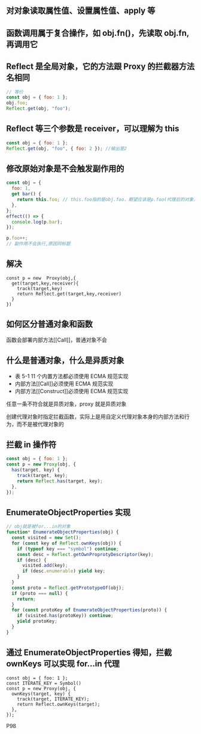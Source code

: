 ## 对对象读取属性值、设置属性值、apply 等

## 函数调用属于复合操作，如 obj.fn()，先读取 obj.fn,再调用它

## Reflect 是全局对象，它的方法跟 Proxy 的拦截器方法名相同

```js
// 等价
const obj = { foo: 1 };
obj.foo;
Reflect.get(obj, "foo");
```

## Reflect 等三个参数是 receiver，可以理解为 this

```js
const obj = { foo: 1 };
Reflect.get(obj, "foo", { foo: 2 }); //输出是2
```

## 修改原始对象是不会触发副作用的

```js
const obj = {
  foo: 1,
  get bar() {
    return this.foo; // this.foo指的是obj.foo，期望应该是p.foo(代理后的对象)
  },
};
effect(() => {
  console.log(p.bar);
});

p.foo++;
// 副作用不会执行,原因同标题
```

## 解决

```
const p = new  Proxy(obj,{
  get(target,key,receiver){
    track(target,key)
    return Reflect.get(target,key,receiver)
  }
})
```

## 如何区分普通对象和函数

函数会部署内部方法[[Call]]，普通对象不会

## 什么是普通对象，什么是异质对象

- 表 5-1 11 个内置方法都必须使用 ECMA 规范实现
- 内部方法[[Call]]必须使用 ECMA 规范实现
- 内部方法[[Construct]]必须使用 ECMA 规范实现

任意一条不符合就是异质对象，proxy 就是异质对象

创建代理对象时指定拦截函数，实际上是用自定义代理对象本身的内部方法和行为，而不是被代理对象的

## 拦截 in 操作符

```js
const obj = { foo: 1 };
const p = new Proxy(obj, {
  has(target, key) {
    track(target, key);
    return Reflect.has(target, key);
  },
});
```

## EnumerateObjectProperties 实现

```js
// obj就是被for...in的对象
function* EnumerateObjectProperties(obj) {
  const visited = new Set();
  for (const key of Reflect.ownKeys(obj)) {
    if (typeof key === "symbol") continue;
    const desc = Reflect.getOwnProprotyDescriptor(key);
    if (desc) {
      visited.add(key);
      if (desc.enumerable) yield key;
    }
  }
  const proto = Reflect.getPrototypeOf(obj);
  if (proto === null) {
    return;
  }
  for (const protoKey of EnumerateObjectProperties(proto)) {
    if (visited.has(protoKey)) continue;
    yield protoKey;
  }
}
```

## 通过 EnumerateObjectProperties 得知，拦截 ownKeys 可以实现 for...in 代理

```
const obj = { foo: 1 };
const ITERATE_KEY = Symbol()
const p = new Proxy(obj, {
  ownKeys(target, key) {
    track(target, ITERATE_KEY);
    return Reflect.ownKeys(target);
  },
});
```

P98
